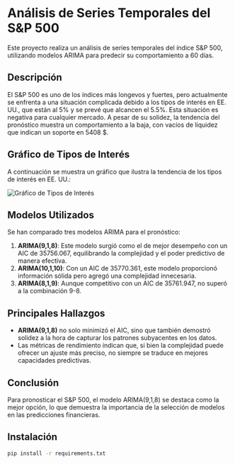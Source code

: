 # Análisis de Series Temporales del S&P 500

Este proyecto realiza un análisis de series temporales del índice S&P 500, utilizando modelos ARIMA para predecir su comportamiento a 60 días.

## Descripción

El S&P 500 es uno de los índices más longevos y fuertes, pero actualmente se enfrenta a una situación complicada debido a los tipos de interés en EE. UU., que están al 5% y se prevé que alcancen el 5.5%. Esta situación es negativa para cualquier mercado. A pesar de su solidez, la tendencia del pronóstico muestra un comportamiento a la baja, con vacíos de liquidez que indican un soporte en 5408 $.

## Gráfico de Tipos de Interés

A continuación se muestra un gráfico que ilustra la tendencia de los tipos de interés en EE. UU.:

![Gráfico de Tipos de Interés](http://www.w3.org/2000/svg)

## Modelos Utilizados

Se han comparado tres modelos ARIMA para el pronóstico:

1. **ARIMA(9,1,8)**: Este modelo surgió como el de mejor desempeño con un AIC de 35756.067, equilibrando la complejidad y el poder predictivo de manera efectiva.
2. **ARIMA(10,1,10)**: Con un AIC de 35770.361, este modelo proporcionó información sólida pero agregó una complejidad innecesaria.
3. **ARIMA(8,1,9)**: Aunque competitivo con un AIC de 35761.947, no superó a la combinación 9-8.

## Principales Hallazgos

- **ARIMA(9,1,8)** no solo minimizó el AIC, sino que también demostró solidez a la hora de capturar los patrones subyacentes en los datos.
- Las métricas de rendimiento indican que, si bien la complejidad puede ofrecer un ajuste más preciso, no siempre se traduce en mejores capacidades predictivas.

## Conclusión

Para pronosticar el S&P 500, el modelo ARIMA(9,1,8) se destaca como la mejor opción, lo que demuestra la importancia de la selección de modelos en las predicciones financieras.

## Instalación

```bash
pip install -r requirements.txt
